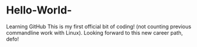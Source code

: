 # Hello-World-
Learning GitHub
This is my first official bit of coding! (not counting previous commandline work with Linux). Looking forward to this new career path, defo!
